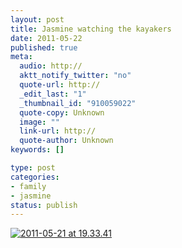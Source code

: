 ```yaml
--- 
layout: post
title: Jasmine watching the kayakers
date: 2011-05-22
published: true
meta: 
  audio: http://
  aktt_notify_twitter: "no"
  quote-url: http://
  _edit_last: "1"
  _thumbnail_id: "910059022"
  quote-copy: Unknown
  image: ""
  link-url: http://
  quote-author: Unknown
keywords: []

type: post
categories: 
- family
- jasmine
status: publish
---
```



[![](http://media.eick.us/2011/05/2011-05-21-at-19.33.41-500x333.jpg "2011-05-21 at 19.33.41")](http://media.eick.us/2011/05/2011-05-21-at-19.33.41.jpg)
